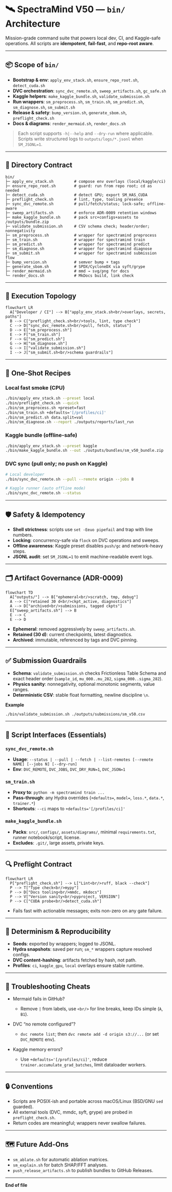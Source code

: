 # 🛰️ SpectraMind V50 — `bin/` Architecture

Mission-grade command suite that powers local dev, CI, and Kaggle-safe operations.
All scripts are **idempotent**, **fail-fast**, and **repo-root aware**.

---

## 📦 Scope of `bin/`

* **Bootstrap & env**: `apply_env_stack.sh`, `ensure_repo_root.sh`, `detect_cuda.sh`
* **DVC orchestration**: `sync_dvc_remote.sh`, `sweep_artifacts.sh`, `gc_safe.sh`
* **Kaggle helpers**: `make_kaggle_bundle.sh`, `validate_submission.sh`
* **Run wrappers**: `sm_preprocess.sh`, `sm_train.sh`, `sm_predict.sh`, `sm_diagnose.sh`, `sm_submit.sh`
* **Release & safety**: `bump_version.sh`, `generate_sbom.sh`, `preflight_check.sh`
* **Docs & diagrams**: `render_mermaid.sh`, `render_docs.sh`

> Each script supports `-h|--help` and `--dry-run` where applicable.
> Scripts write structured logs to `outputs/logs/*.jsonl` when `SM_JSONL=1`.

---

## 🔧 Directory Contract

```text
bin/
├─ apply_env_stack.sh         # compose env overlays (local/kaggle/ci)
├─ ensure_repo_root.sh        # guard: run from repo root; cd as needed
├─ detect_cuda.sh             # detect GPU; export SM_HAS_CUDA
├─ preflight_check.sh         # lint, type, tooling presence
├─ sync_dvc_remote.sh         # pull/fetch/status; lock-safe; offline-aware
├─ sweep_artifacts.sh         # enforce ADR-0009 retention windows
├─ make_kaggle_bundle.sh      # pack src+configs+assets to /outputs/bundle.zip
├─ validate_submission.sh     # CSV schema check; header/order; nonnegativity
├─ sm_preprocess.sh           # wrapper for spectramind preprocess
├─ sm_train.sh                # wrapper for spectramind train
├─ sm_predict.sh              # wrapper for spectramind predict
├─ sm_diagnose.sh             # wrapper for spectramind diagnose
├─ sm_submit.sh               # wrapper for spectramind submission flow
├─ bump_version.sh            # semver bump + tags
├─ generate_sbom.sh           # SPDX/CycloneDX via syft/grype
├─ render_mermaid.sh          # mmd → svg/png for docs
└─ render_docs.sh             # MkDocs build, link check
```

---

## 🧭 Execution Topology

```mermaid
flowchart LR
  A["Developer / CI"] --> B["apply_env_stack.sh<br/>overlays, secrets, paths"]
  B --> C["preflight_check.sh<br/>tools, lint, type check"]
  C --> D["sync_dvc_remote.sh<br/>pull, fetch, status"]
  D --> E["sm_preprocess.sh"]
  E --> F["sm_train.sh"]
  F --> G["sm_predict.sh"]
  G --> H["sm_diagnose.sh"]
  G --> I["validate_submission.sh"]
  I --> J["sm_submit.sh<br/>schema guardrails"]
```

---

## 🚀 One-Shot Recipes

### Local fast smoke (CPU)

```bash
./bin/apply_env_stack.sh --preset local
./bin/preflight_check.sh --quick
./bin/sm_preprocess.sh +preset=fast
./bin/sm_train.sh +defaults='[/profiles/ci]'
./bin/sm_predict.sh data.split=val
./bin/sm_diagnose.sh --report ./outputs/reports/last_run
```

### Kaggle bundle (offline-safe)

```bash
./bin/apply_env_stack.sh --preset kaggle
./bin/make_kaggle_bundle.sh --out ./outputs/bundles/sm_v50_bundle.zip
```

### DVC sync (pull only; no push on Kaggle)

```bash
# Local developer
./bin/sync_dvc_remote.sh --pull --remote origin --jobs 8

# Kaggle runner (auto offline mode)
./bin/sync_dvc_remote.sh --status
```

---

## 🛡️ Safety & Idempotency

* **Shell strictness**: scripts use `set -Eeuo pipefail` and trap with line numbers.
* **Locking**: concurrency-safe via `flock` on DVC operations and sweeps.
* **Offline awareness**: Kaggle preset disables `push/gc` and network-heavy steps.
* **JSONL audit**: set `SM_JSONL=1` to emit machine-readable event logs.

---

## 🗂️ Artifact Governance (ADR-0009)

```mermaid
flowchart TD
  A["outputs/"] --> B["ephemeral<br/>scratch, tmp, debug"]
  A --> C["retained 30 d<br/>ckpt_active, diagnostics"]
  A --> D["archived<br/>submissions, tagged ckpts"]
  E["sweep_artifacts.sh"] --> B
  E --> C
  E --> D
```

* **Ephemeral**: removed aggressively by `sweep_artifacts.sh`.
* **Retained (30 d)**: current checkpoints, latest diagnostics.
* **Archived**: immutable, referenced by tags and DVC pinning.

---

## ✅ Submission Guardrails

* **Schema**: `validate_submission.sh` checks Frictionless Table Schema and exact header order (`sample_id`, `mu_000..mu_282`, `sigma_000..sigma_282`).
* **Physics sanity**: nonnegativity, optional monotonic segments, value ranges.
* **Deterministic CSV**: stable float formatting, newline discipline `\n`.

**Example**

```bash
./bin/validate_submission.sh ./outputs/submissions/sm_v50.csv
```

---

## 🧩 Script Interfaces (Essentials)

### `sync_dvc_remote.sh`

* **Usage**: `--status | --pull | --fetch | --list-remotes [--remote NAME] [--jobs N] [--dry-run]`
* **Env**: `DVC_REMOTE`, `DVC_JOBS`, `DVC_DRY_RUN=1`, `DVC_JSON=1`

### `sm_train.sh`

* **Proxy to**: `python -m spectramind train ...`
* **Pass-through**: any Hydra overrides (`+defaults=`, `model=`, `loss.*`, `data.*`, `trainer.*`)
* **Shortcuts**: `--ci` maps to `+defaults='[/profiles/ci]'`

### `make_kaggle_bundle.sh`

* **Packs**: `src/`, `configs/`, `assets/diagrams/`, minimal `requirements.txt`, runner notebook/script, license.
* **Excludes**: `.git/`, large assets, private keys.

---

## 🔍 Preflight Contract

```mermaid
flowchart LR
  P["preflight_check.sh"] --> L["Lint<br/>ruff, black --check"]
  P --> T["Type check<br/>mypy"]
  P --> D["Docs tooling<br/>mmdc, mkdocs"]
  P --> V["Version sanity<br/>pyproject, VERSION"]
  P --> C["CUDA probe<br/>detect_cuda.sh"]
```

* Fails fast with actionable messages; exits non-zero on any gate failure.

---

## 🧪 Determinism & Reproducibility

* **Seeds**: exported by wrappers; logged to JSONL.
* **Hydra snapshots**: saved per run; `sm_*` wrappers capture resolved configs.
* **DVC content-hashing**: artifacts fetched by hash, not path.
* **Profiles**: `ci`, `kaggle_gpu`, `local` overlays ensure stable runtime.

---

## 🧰 Troubleshooting Cheats

* Mermaid fails in GitHub?

  * Remove `|` from labels, use `<br/>` for line breaks, keep IDs simple (`A`, `B1`).
* DVC “no remote configured”?

  * `dvc remote list`; then `dvc remote add -d origin s3://...` (or set `DVC_REMOTE` env).
* Kaggle memory errors?

  * Use `+defaults='[/profiles/ci]'`, reduce `trainer.accumulate_grad_batches`, limit dataloader workers.

---

## 🔒 Conventions

* Scripts are POSIX-ish and portable across macOS/Linux (BSD/GNU `sed` guarded).
* All external tools (DVC, mmdc, syft, grype) are probed in `preflight_check.sh`.
* Return codes are meaningful; wrappers never swallow failures.

---

## 🗺️ Future Add-Ons

* `sm_ablate.sh` for automatic ablation matrices.
* `sm_explain.sh` for batch SHAP/FFT analyses.
* `push_release_artifacts.sh` to publish bundles to GitHub Releases.

---

**End of file**
